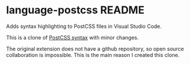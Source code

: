 # language-postcss README

Adds syntax highlighting to PostCSS files in Visual Studio Code.

This is a clone of [PostCSS syntax](https://marketplace.visualstudio.com/items?itemName=ricard.PostCSS) with minor changes.

The original extension does not have a github repository, so open source collaboration is impossible. This is the main reason I created this clone.

